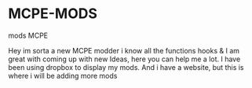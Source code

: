 MCPE-MODS
=========

mods MCPE

Hey im sorta a new MCPE modder i know all the functions hooks & I am great with coming up with new Ideas, here
you can help me a lot. I have been using dropbox to display my mods. And i have a website, but this is where i will be 
adding more mods
